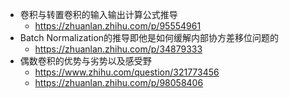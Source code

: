 - 卷积与转置卷积的输入输出计算公式推导
  - https://zhuanlan.zhihu.com/p/95554961
- Batch Normalization的推导即他是如何缓解内部协方差移位问题的
  - https://zhuanlan.zhihu.com/p/34879333
- 偶数卷积的优势与劣势以及感受野
  - https://www.zhihu.com/question/321773456
  - https://zhuanlan.zhihu.com/p/98058406